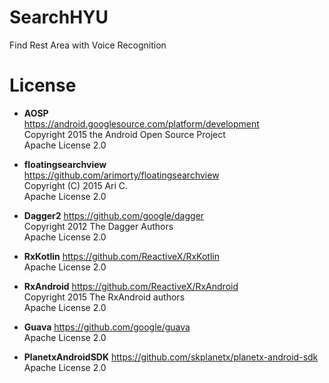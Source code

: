 # SearchHYU
Find Rest Area with Voice Recognition

# License
* **AOSP**  
  https://android.googlesource.com/platform/development  
  Copyright 2015 the Android Open Source Project  
  Apache License 2.0
  
* **floatingsearchview**  
  https://github.com/arimorty/floatingsearchview  
  Copyright (C) 2015 Ari C.  
  Apache License 2.0
  
* **Dagger2**
  https://github.com/google/dagger  
  Copyright 2012 The Dagger Authors  
  Apache License 2.0  

* **RxKotlin**
  https://github.com/ReactiveX/RxKotlin  
  Apache License 2.0  
  
* **RxAndroid**
  https://github.com/ReactiveX/RxAndroid  
  Copyright 2015 The RxAndroid authors  
  Apache License 2.0  
  
* **Guava**
  https://github.com/google/guava  
  Apache License 2.0  
  
* **PlanetxAndroidSDK**
  https://github.com/skplanetx/planetx-android-sdk  
  Apache License 2.0  

